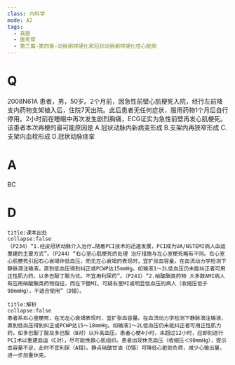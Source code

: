 ```yaml
---
class: 内科学
mode: A2
tags:
  - 真题
  - 医考帮
  - 第三篇-第四章-动脉粥样硬化和冠状动脉粥样硬化性心脏病
---
```


# Q
2008N61A 患者，男，50岁。2个月前，因急性前壁心肌梗死入院，经行左前降支内药物支架植入后，住院7天出院。此后患者无任何症状，服用药物1个月后自行停用。2小时前在睡眠中再次发生剧烈胸痛，ECG证实为急性前壁再发心肌梗死。该患者本次再梗的最可能原因是
A.冠状动脉内新病变形成
B.支架内再狭窄形成
C.支架内血栓形成
D.冠状动脉痉挛

# A
BC
# D
```ad-note
title:课本出处
collapse:false
（P234）“1.经皮冠状动脉介入治疗…随着PCI技术的迅速发展，PCI成为UA/NSTEMI病人血运重建的主要方式”。（P244）“右心室心肌梗死的处理 治疗措施与左心室梗死略有不同。右心室心肌梗死引起右心衰竭伴低血压，而无左心衰竭的表现时，宜扩张血容量。在血流动力学检测下静脉滴注输液，直到低血压得到纠正或PCWP达15mmHg。如输液1～2L低血压仍未能纠正者可用正性肌力药，以多巴酚丁胺为优。不宜用利尿药”。（P241）“2.硝酸酯类药物 大多数AMI病人有应用硝酸酯类药物指征，而在下壁MI、可疑右室MI或明显低血压的病人（收缩压低于90mmHg），不适合使用”（D错）。
```

```ad-summary
title:解析
collapse:false
患者系右心室梗死，在无左心衰竭表现时，宜扩张血容量。在血流动力学检测下静脉滴注输液，直到低血压得到纠正或PCWP达15～18mmHg。如输液1～2L低血压仍未能纠正者可用正性肌力药，如多巴酚丁胺及多巴胺（B对）以升高血压。患者心梗4小时，未超过12小时，应即刻进行PCI术以重建血运（C对），尽可能挽救心肌组织。患者出现休克血压（收缩压＜90mmHg），提示血容量不足，此时不宜利尿（A错）。静点硝酸甘油（D错）可降低心脏前负荷，减少心输出量，进一步加重休克。
```

